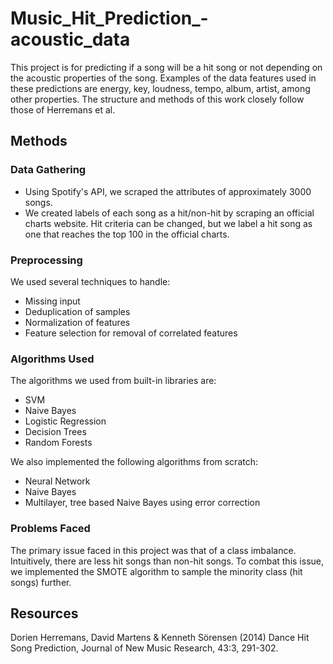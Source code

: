 # Music_Hit_Prediction_-acoustic_data
This project is for predicting if a song will be a hit song or not depending on the acoustic properties of the song.
Examples of the data features used in these predictions are energy, key, loudness, tempo, album, artist, among other properties.
The structure and methods of this work closely follow those of Herremans et al.

## Methods ##

### Data Gathering ###
* Using Spotify's API, we scraped the attributes of approximately 3000 songs. 
* We created labels of each song as a hit/non-hit by scraping an official charts website. Hit criteria can be changed, but we label a hit
song as one that reaches the top 100 in the official charts.

### Preprocessing ###
We used several techniques to handle:
* Missing input
* Deduplication of samples
* Normalization of features
* Feature selection for removal of correlated features

### Algorithms Used ###
The algorithms we used from built-in libraries are:
* SVM
* Naive Bayes
* Logistic Regression
* Decision Trees
* Random Forests

We also implemented the following algorithms from scratch:
* Neural Network
* Naive Bayes
* Multilayer, tree based Naive Bayes using error correction

### Problems Faced ###
The primary issue faced in this project was that of a class imbalance. Intuitively, there are less hit songs than non-hit songs. To combat
this issue, we implemented the SMOTE algorithm to sample the minority class (hit songs) further. 

## Resources ##
Dorien Herremans, David Martens & Kenneth Sörensen (2014) Dance Hit Song Prediction, Journal of New Music Research, 43:3, 291-302.

